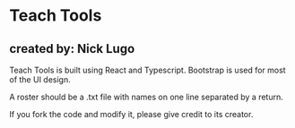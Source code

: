 # Teach Tools
## created by: Nick Lugo

Teach Tools is built using React and Typescript. Bootstrap is used for most of the UI design.

A roster should be a .txt file with names on one line separated by a return.

If you fork the code and modify it, please give credit to its creator.
